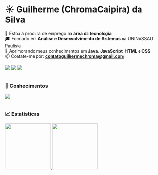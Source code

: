 # ☀️ Guilherme (ChromaCaipira) da Silva

🔭 Estou à procura de emprego na **área da tecnologia** </br>
🎓 Formado em **Análise e Desenvolvimento de Sistemas** na UNINASSAU Paulista </br>
🧠 Aprimorando meus conhecimentos em **Java, JavaScript, HTML e CSS** </br>
📫 Contate-me por: <a href="mailto:contatoguilhermechroma@gmail.com">**contatoguilhermechroma@gmail.com**</a> </br>

<div>
  <a href="https://www.youtube.com/channel/UCMhVo-5FyMq1nyfgyHLmG-g" target="_blank"><img src="https://img.shields.io/badge/YouTube-FF0000?style=for-the-badge&logo=youtube&logoColor=white" target="_blank"></a>
  <a href = "mailto:contatoguilhermechroma@gmail.com"><img src="https://img.shields.io/badge/-Gmail-%23333?style=for-the-badge&logo=gmail&logoColor=white" target="_blank"></a>
  <a href="https://www.linkedin.com/in/guilherme-chroma/" target="_blank"><img src="https://img.shields.io/badge/-LinkedIn-%230077B5?style=for-the-badge&logo=linkedin&logoColor=white" target="_blank"></a>
</div>

#

### 🧗 Conhecimentos
<a href="https://skillicons.dev">
  <img src="https://skillicons.dev/icons?i=js,html,css,java,kotlin,py,androidstudio,vscode,linux"/>
</a>
<br>

#

### 📈 Estatísticas
<div>
  <a href="https://github.com/ChromaCaipira/">
  <img height="150em" src="https://github-readme-stats.vercel.app/api?username=guilhermechroma&locale=pt-br&theme=react&show_icons=true&hide_title=true&include_all_commits=true" />
  <img height="150em" src="https://github-readme-stats.vercel.app/api/top-langs/?username=guilhermechroma&layout=compact&langs_count=6&locale=pt-br&theme=react"/>
</div>
